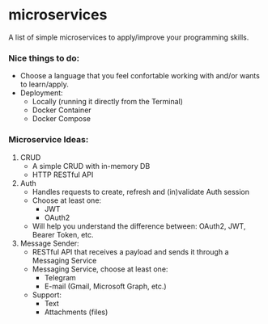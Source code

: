 # microservices
A list of simple microservices to apply/improve your programming skills.

### Nice things to do:
- Choose a language that you feel confortable working with and/or wants to learn/apply.
- Deployment:
    - Locally (running it directly from the Terminal)
    - Docker Container
    - Docker Compose

### Microservice Ideas:
1. CRUD
    - A simple CRUD with in-memory DB
    - HTTP RESTful API
2. Auth
    - Handles requests to create, refresh and (in)validate Auth session
    - Choose at least one:
        - JWT
        - OAuth2
    - Will help you understand the difference between: OAuth2, JWT, Bearer Token, etc.
3. Message Sender:
    - RESTful API that receives a payload and sends it through a Messaging Service
    - Messaging Service, choose at least one:
        - Telegram
        - E-mail (Gmail, Microsoft Graph, etc.)
    - Support:
        - Text
        - Attachments (files)
